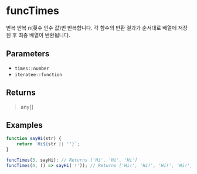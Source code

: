 # funcTimes <Badge type="tip" text="JavaScript" /><Badge type="info" text="Dart" />

반복 반복 n(횟수 인수 값)번 반복합니다. 각 함수의 반환 결과가 순서대로 배열에 저장된 후 최종 배열이 반환됩니다.

## Parameters

- `times::number`
- `iteratee::function`

## Returns

> any[]

## Examples

```javascript
function sayHi(str) {
	return `Hi${str || ''}`;
}

funcTimes(3, sayHi); // Returns ['Hi', 'Hi', 'Hi']
funcTimes(4, () => sayHi('!')); // Returns ['Hi!', 'Hi!', 'Hi!', 'Hi!']
```
